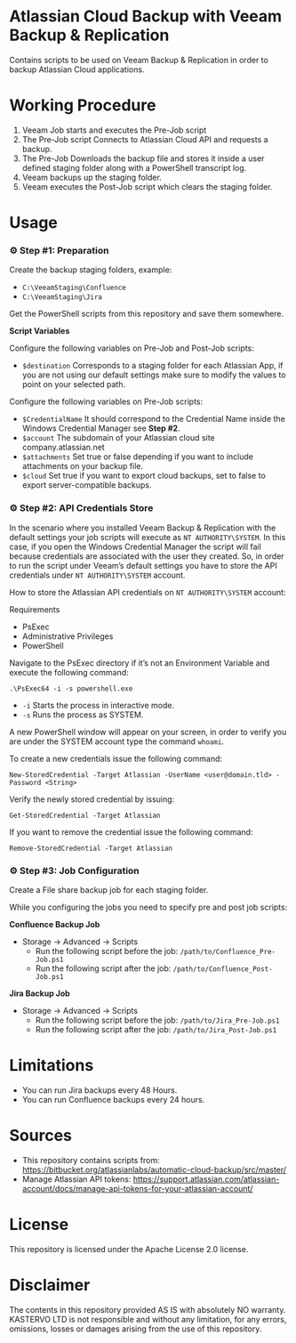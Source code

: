 Atlassian Cloud Backup with Veeam Backup & Replication
=========

Contains scripts to be used on Veeam Backup &amp; Replication in order to backup Atlassian Cloud applications.

# Working Procedure

1. Veeam Job starts and executes the Pre-Job script
2. The Pre-Job script Connects to Atlassian Cloud API and requests a backup.
3. The Pre-Job Downloads the backup file and stores it inside a user defined staging folder along with a PowerShell transcript log.
4. Veeam backups up the staging folder.
5. Veeam executes the Post-Job script which clears the staging folder.

# Usage

### ⚙ Step #1: Preparation

Create the backup staging folders, example:
- ```C:\VeeamStaging\Confluence```
- ```C:\VeeamStaging\Jira```

Get the PowerShell scripts from this repository and save them somewhere.

**Script Variables**

Configure the following variables on Pre-Job and Post-Job scripts:
- ```$destination``` Corresponds to a staging folder for each Atlassian App, if you are not using our default settings make sure to modify the values to point on your selected path.

Configure the following variables on Pre-Job scripts:
- ```$CredentialName``` It should correspond to the Credential Name inside the Windows Credential Manager see **Step #2**.
- ```$account``` The subdomain of your Atlassian cloud site company.atlassian.net
- ```$attachments``` Set true or false depending if you want to include attachments on your backup file.
- ```$cloud``` Set true if you want to export cloud backups, set to false to export server-compatible backups.

### ⚙ Step #2: API Credentials Store

In the scenario where you installed Veeam Backup & Replication with the default settings your job scripts will execute as ```NT AUTHORITY\SYSTEM```. In this case, if you open the Windows Credential Manager the script will fail because credentials are associated with the user they created. So, in order to run the script under Veeam’s default settings you have to store the API credentials under ```NT AUTHORITY\SYSTEM``` account.

How to store the Atlassian API credentials on ```NT AUTHORITY\SYSTEM``` account:

Requirements
- PsExec
- Administrative Privileges
- PowerShell

Navigate to the PsExec directory if it’s not an Environment Variable and execute the following command:

```
.\PsExec64 -i -s powershell.exe
```
- ```-i``` Starts the process in interactive mode.
- ```-s``` Runs the process as SYSTEM.

A new PowerShell window will appear on your screen, in order to verify you are under the SYSTEM account type the command ```whoami```.

To create a new credentials issue the following command:

```
New-StoredCredential -Target Atlassian -UserName <user@domain.tld> -Password <String>
```
Verify the newly stored credential by issuing:

```
Get-StoredCredential -Target Atlassian
```

If you want to remove the credential issue the following command:

```
Remove-StoredCredential -Target Atlassian
```

### ⚙ Step #3: Job Configuration

Create a File share backup job for each staging folder.

While you configuring the jobs you need to specify pre and post job scripts:

**Confluence Backup Job**
- Storage → Advanced → Scripts
  - Run the following script before the job: ```/path/to/Confluence_Pre-Job.ps1```
  - Run the following script after the job: ```/path/to/Confluence_Post-Job.ps1```

**Jira Backup Job**
- Storage → Advanced → Scripts
  - Run the following script before the job: ```/path/to/Jira_Pre-Job.ps1```
  - Run the following script after the job: ```/path/to/Jira_Post-Job.ps1```

# Limitations

- You can run Jira backups every 48 Hours.
- You can run Confluence backups every 24 hours.

# Sources

- This repository contains scripts from: https://bitbucket.org/atlassianlabs/automatic-cloud-backup/src/master/
- Manage Atlassian API tokens: https://support.atlassian.com/atlassian-account/docs/manage-api-tokens-for-your-atlassian-account/

# License

This repository is licensed under the Apache License 2.0 license.

# Disclaimer

The contents in this repository provided AS IS with absolutely NO warranty. KASTERVO LTD is not responsible and without any limitation, for any errors, omissions, losses or damages arising from the use of this repository.